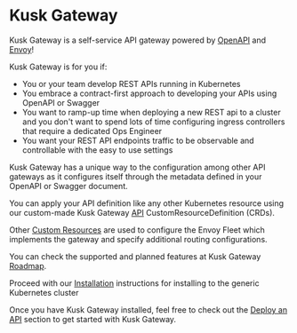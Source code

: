 # Kusk Gateway

Kusk Gateway is a self-service API gateway powered by [OpenAPI](https://www.openapis.org/) and [Envoy](https://www.envoyproxy.io/)!

Kusk Gateway is for you if:

- You or your team develop REST APIs running in Kubernetes
- You embrace a contract-first approach to developing your APIs using OpenAPI or Swagger
- You want to ramp-up time when deploying a new REST api to a cluster and you don't want to spend lots of time configuring ingress controllers that require a dedicated Ops Engineer
- You want your REST API endpoints traffic to be observable and controllable with the easy to use settings

Kusk Gateway has a unique way to the configuration among other API gateways as it configures itself through the metadata defined in your OpenAPI or Swagger document.

You can apply your API definition like any other Kubernetes resource using our custom-made Kusk Gateway [API](customresources/api.md) CustomResourceDefinition (CRDs).

Other [Custom Resources](customresources/index.md) are used to configure the Envoy Fleet which implements the gateway and specify additional routing configurations.

You can check the supported and planned features at Kusk Gateway [Roadmap](roadmap.md).

Proceed with our [Installation](installation.md) instructions for installing to the generic Kubernetes cluster

Once you have Kusk Gateway installed, feel free to check out the [Deploy an API](getting-started/deploy-an-api.md) section to get started with Kusk Gateway.
